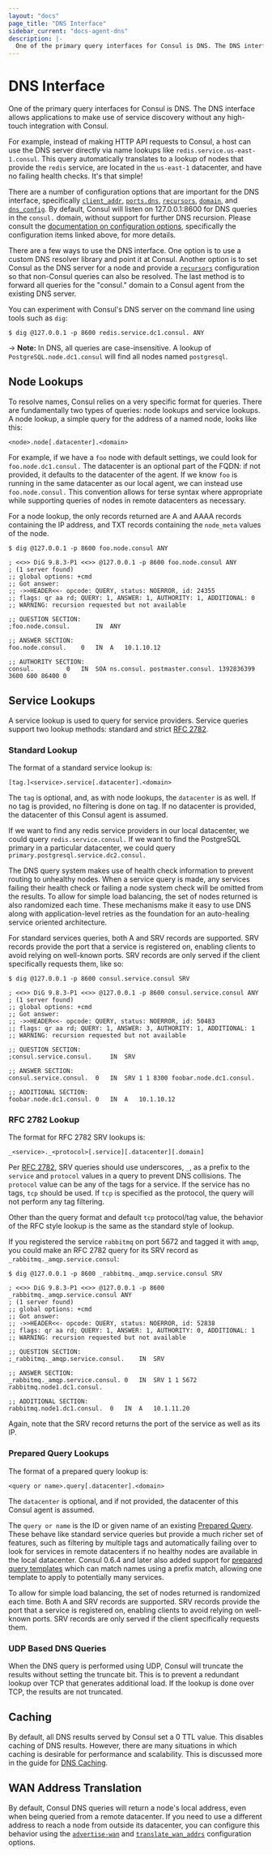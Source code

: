 ```yaml
---
layout: "docs"
page_title: "DNS Interface"
sidebar_current: "docs-agent-dns"
description: |-
  One of the primary query interfaces for Consul is DNS. The DNS interface allows applications to make use of service discovery without any high-touch integration with Consul.
---
```


# DNS Interface

One of the primary query interfaces for Consul is DNS.
The DNS interface allows applications to make use of service
discovery without any high-touch integration with Consul.

For example, instead of making HTTP API requests to Consul,
a host can use the DNS server directly via name lookups
like `redis.service.us-east-1.consul`. This query automatically
translates to a lookup of nodes that provide the `redis` service,
are located in the `us-east-1` datacenter, and have no failing health checks.
It's that simple!

There are a number of configuration options that are important for the DNS interface,
specifically [`client_addr`](/docs/agent/options.html#client_addr),
[`ports.dns`](/docs/agent/options.html#dns_port), [`recursors`](/docs/agent/options.html#recursors),
[`domain`](/docs/agent/options.html#domain), and [`dns_config`](/docs/agent/options.html#dns_config).
By default, Consul will listen on 127.0.0.1:8600 for DNS queries in the `consul.`
domain, without support for further DNS recursion. Please consult the
[documentation on configuration options](/docs/agent/options.html),
specifically the configuration items linked above, for more details.

There are a few ways to use the DNS interface. One option is to use a custom
DNS resolver library and point it at Consul. Another option is to set Consul
as the DNS server for a node and provide a
[`recursors`](/docs/agent/options.html#recursors) configuration so that non-Consul queries
can also be resolved. The last method is to forward all queries for the "consul."
domain to a Consul agent from the existing DNS server.

You can experiment with Consul's DNS server on the command line using tools such as `dig`:

    $ dig @127.0.0.1 -p 8600 redis.service.dc1.consul. ANY

-> **Note:** In DNS, all queries are case-insensitive. A lookup of `PostgreSQL.node.dc1.consul` will find all nodes named `postgresql`.

## Node Lookups

To resolve names, Consul relies on a very specific format for queries.
There are fundamentally two types of queries: node lookups and service lookups.
A node lookup, a simple query for the address of a named node, looks like this:

    <node>.node[.datacenter].<domain>

For example, if we have a `foo` node with default settings, we could
look for `foo.node.dc1.consul.` The datacenter is an optional part of
the FQDN: if not provided, it defaults to the datacenter of the agent.
If we know `foo` is running in the same datacenter as our local agent,
we can instead use `foo.node.consul.` This convention allows for terse
syntax where appropriate while supporting queries of nodes in remote
datacenters as necessary.

For a node lookup, the only records returned are A and AAAA records 
containing the IP address, and TXT records containing the 
`node_meta` values of the node.

```text
$ dig @127.0.0.1 -p 8600 foo.node.consul ANY

; <<>> DiG 9.8.3-P1 <<>> @127.0.0.1 -p 8600 foo.node.consul ANY
; (1 server found)
;; global options: +cmd
;; Got answer:
;; ->>HEADER<<- opcode: QUERY, status: NOERROR, id: 24355
;; flags: qr aa rd; QUERY: 1, ANSWER: 1, AUTHORITY: 1, ADDITIONAL: 0
;; WARNING: recursion requested but not available

;; QUESTION SECTION:
;foo.node.consul.		IN	ANY

;; ANSWER SECTION:
foo.node.consul.	0	IN	A	10.1.10.12

;; AUTHORITY SECTION:
consul.			0	IN	SOA	ns.consul. postmaster.consul. 1392836399 3600 600 86400 0
```

## Service Lookups

A service lookup is used to query for service providers. Service queries support
two lookup methods: standard and strict [RFC 2782](https://tools.ietf.org/html/rfc2782).

### Standard Lookup

The format of a standard service lookup is:

    [tag.]<service>.service[.datacenter].<domain>

The `tag` is optional, and, as with node lookups, the `datacenter` is as
well. If no tag is provided, no filtering is done on tag. If no
datacenter is provided, the datacenter of this Consul agent is assumed.

If we want to find any redis service providers in our local datacenter,
we could query `redis.service.consul.` If we want to find the PostgreSQL
primary in a particular datacenter, we could query
`primary.postgresql.service.dc2.consul.`

The DNS query system makes use of health check information to prevent routing
to unhealthy nodes. When a service query is made, any services failing their health
check or failing a node system check will be omitted from the results. To allow
for simple load balancing, the set of nodes returned is also randomized each time.
These mechanisms make it easy to use DNS along with application-level retries
as the foundation for an auto-healing service oriented architecture.

For standard services queries, both A and SRV records are supported. SRV records
provide the port that a service is registered on, enabling clients to avoid relying
on well-known ports. SRV records are only served if the client specifically requests
them, like so:

```text
$ dig @127.0.0.1 -p 8600 consul.service.consul SRV

; <<>> DiG 9.8.3-P1 <<>> @127.0.0.1 -p 8600 consul.service.consul ANY
; (1 server found)
;; global options: +cmd
;; Got answer:
;; ->>HEADER<<- opcode: QUERY, status: NOERROR, id: 50483
;; flags: qr aa rd; QUERY: 1, ANSWER: 3, AUTHORITY: 1, ADDITIONAL: 1
;; WARNING: recursion requested but not available

;; QUESTION SECTION:
;consul.service.consul.		IN	SRV

;; ANSWER SECTION:
consul.service.consul.	0	IN	SRV	1 1 8300 foobar.node.dc1.consul.

;; ADDITIONAL SECTION:
foobar.node.dc1.consul.	0	IN	A	10.1.10.12
```

### RFC 2782 Lookup

The format for RFC 2782 SRV lookups is:

    _<service>._<protocol>[.service][.datacenter][.domain]

Per [RFC 2782](https://tools.ietf.org/html/rfc2782), SRV queries should use
underscores, `_`, as a prefix to the `service` and `protocol` values in a query to
prevent DNS collisions. The `protocol` value can be any of the tags for a
service. If the service has no tags, `tcp` should be used. If `tcp`
is specified as the protocol, the query will not perform any tag filtering.

Other than the query format and default `tcp` protocol/tag value, the behavior
of the RFC style lookup is the same as the standard style of lookup.

If you registered the service `rabbitmq` on port 5672 and tagged it with `amqp`,
you could make an RFC 2782 query for its SRV record as `_rabbitmq._amqp.service.consul`:

```text
$ dig @127.0.0.1 -p 8600 _rabbitmq._amqp.service.consul SRV

; <<>> DiG 9.8.3-P1 <<>> @127.0.0.1 -p 8600 _rabbitmq._amqp.service.consul ANY
; (1 server found)
;; global options: +cmd
;; Got answer:
;; ->>HEADER<<- opcode: QUERY, status: NOERROR, id: 52838
;; flags: qr aa rd; QUERY: 1, ANSWER: 1, AUTHORITY: 0, ADDITIONAL: 1
;; WARNING: recursion requested but not available

;; QUESTION SECTION:
;_rabbitmq._amqp.service.consul.	IN	SRV

;; ANSWER SECTION:
_rabbitmq._amqp.service.consul.	0	IN	SRV	1 1 5672 rabbitmq.node1.dc1.consul.

;; ADDITIONAL SECTION:
rabbitmq.node1.dc1.consul.	0	IN	A	10.1.11.20
```

Again, note that the SRV record returns the port of the service as well as its IP.

### Prepared Query Lookups

The format of a prepared query lookup is:

    <query or name>.query[.datacenter].<domain>

The `datacenter` is optional, and if not provided, the datacenter of this Consul
agent is assumed.

The `query or name` is the ID or given name of an existing
[Prepared Query](/api/query.html). These behave like standard service
queries but provide a much richer set of features, such as filtering by multiple
tags and automatically failing over to look for services in remote datacenters if
no healthy nodes are available in the local datacenter. Consul 0.6.4 and later also
added support for [prepared query templates](/api/query.html#templates)
which can match names using a prefix match, allowing one template to apply to
potentially many services.

To allow for simple load balancing, the set of nodes returned is randomized each time.
Both A and SRV records are supported. SRV records provide the port that a service is
registered on, enabling clients to avoid relying on well-known ports. SRV records are
only served if the client specifically requests them.

### UDP Based DNS Queries

When the DNS query is performed using UDP, Consul will truncate the results
without setting the truncate bit. This is to prevent a redundant lookup over
TCP that generates additional load. If the lookup is done over TCP, the results
are not truncated.

## Caching

By default, all DNS results served by Consul set a 0 TTL value. This disables
caching of DNS results. However, there are many situations in which caching is
desirable for performance and scalability. This is discussed more in the guide
for [DNS Caching](/docs/guides/dns-cache.html).

## WAN Address Translation

By default, Consul DNS queries will return a node's local address, even when
being queried from a remote datacenter. If you need to use a different address
to reach a node from outside its datacenter, you can configure this behavior
using the [`advertise-wan`](/docs/agent/options.html#_advertise-wan) and
[`translate_wan_addrs`](/docs/agent/options.html#translate_wan_addrs) configuration
options.
